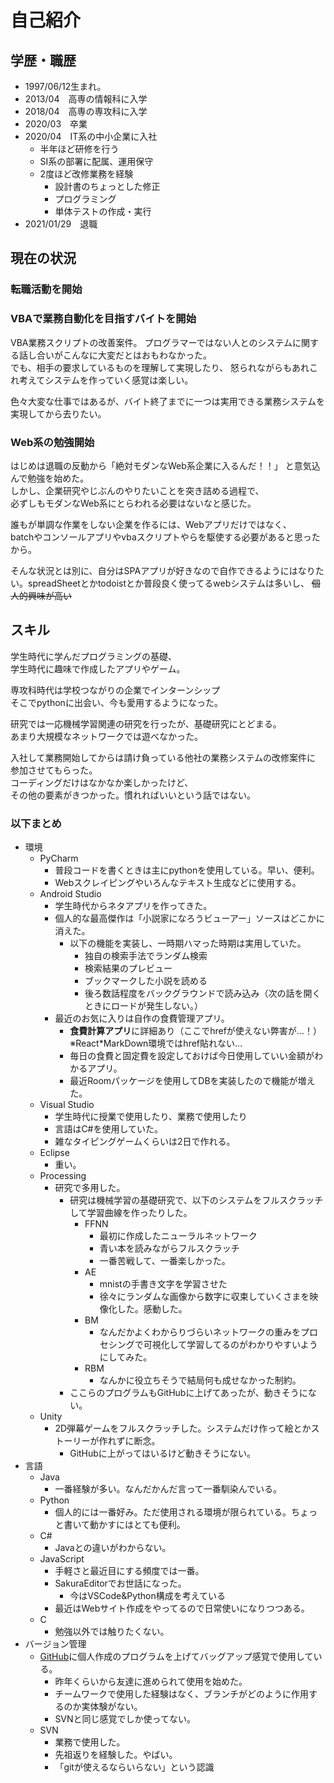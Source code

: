 # 自己紹介

## 学歴・職歴

+ 1997/06/12生まれ。
+ 2013/04　高専の情報科に入学
+ 2018/04　高専の専攻科に入学
+ 2020/03　卒業
+ 2020/04　IT系の中小企業に入社
  + 半年ほど研修を行う
  + SI系の部署に配属、運用保守
  + 2度ほど改修業務を経験
    + 設計書のちょっとした修正
    + プログラミング
    + 単体テストの作成・実行
+ 2021/01/29　退職

## 現在の状況

### 転職活動を開始
### VBAで業務自動化を目指すバイトを開始

VBA業務スクリプトの改善案件。
プログラマーではない人とのシステムに関する話し合いがこんなに大変だとはおもわなかった。  
でも、相手の要求しているものを理解して実現したり、
怒られながらもあれこれ考えてシステムを作っていく感覚は楽しい。

色々大変な仕事ではあるが、バイト終了までに一つは実用できる業務システムを実現してから去りたい。

### Web系の勉強開始

はじめは退職の反動から「絶対モダンなWeb系企業に入るんだ！！」
と意気込んで勉強を始めた。  
しかし、企業研究やじぶんのやりたいことを突き詰める過程で、  
必ずしもモダンなWeb系にとらわれる必要はないなと感じた。

誰もが単調な作業をしない企業を作るには、Webアプリだけではなく、  
batchやコンソールアプリやvbaスクリプトやらを駆使する必要があると思ったから。

そんな状況とは別に、自分はSPAアプリが好きなので自作できるようにはなりたい。spreadSheetとかtodoistとか普段良く使ってるwebシステムは多いし、
~~個人的興味が高い~~

## スキル

学生時代に学んだプログラミングの基礎、  
学生時代に趣味で作成したアプリやゲーム。

専攻科時代は学校つながりの企業でインターンシップ  
そこでpythonに出会い、今も愛用するようになった。

研究では一応機械学習関連の研究を行ったが、基礎研究にとどまる。  
あまり大規模なネットワークでは遊べなかった。

入社して業務開始してからは請け負っている他社の業務システムの改修案件に  
参加させてもらった。  
コーディングだけはなかなか楽しかったけど、  
その他の要素がきつかった。慣れればいいという話ではない。

### 以下まとめ

+ 環境
  + PyCharm
    + 普段コードを書くときは主にpythonを使用している。早い、便利。
    + Webスクレイピングやいろんなテキスト生成などに使用する。
  + Android Studio
    + 学生時代からネタアプリを作ってきた。
    + 個人的な最高傑作は「小説家になろうビューアー」ソースはどこかに消えた。
      + 以下の機能を実装し、一時期ハマった時期は実用していた。
        + 独自の検索手法でランダム検索
        + 検索結果のプレビュー
        + ブックマークした小説を読める
        + 後ろ数話程度をバックグラウンドで読み込み（次の話を開くときにロードが発生しない。）
    + 最近のお気に入りは自作の食費管理アプリ。
      + **食費計算アプリ**に詳細あり（ここでhrefが使えない弊害が…！）※React*MarkDown環境ではhref貼れない…
      + 毎日の食費と固定費を設定しておけば今日使用していい金額がわかるアプリ。
      + 最近Roomパッケージを使用してDBを実装したので機能が増えた。
  + Visual Studio
    + 学生時代に授業で使用したり、業務で使用したり
    + 言語はC#を使用していた。
    + 雑なタイピングゲームくらいは2日で作れる。
  + Eclipse
    + 重い。
  + Processing
    + 研究で多用した。
      + 研究は機械学習の基礎研究で、以下のシステムをフルスクラッチして学習曲線を作ったりした。
        + FFNN
          + 最初に作成したニューラルネットワーク
          + 青い本を読みながらフルスクラッチ
          + 一番苦戦して、一番楽しかった。
        + AE
          + mnistの手書き文字を学習させた
          + 徐々にランダムな画像から数字に収束していくさまを映像化した。感動した。
        + BM
          + なんだかよくわからりづらいネットワークの重みをプロセシングで可視化して学習してるのがわかりやすいようにしてみた。
        + RBM
          + なんかに役立ちそうで結局何も成せなかった制約。
      + ここらのプログラムもGitHubに上げてあったが、動きそうにない。
  + Unity
    + 2D弾幕ゲームをフルスクラッチした。システムだけ作って絵とかストーリーが作れずに断念。
      + GitHubに上がってはいるけど動きそうにない。
+ 言語
  + Java
    + 一番経験が多い。なんだかんだ言って一番馴染んでいる。
  + Python
    + 個人的には一番好み。ただ使用される環境が限られている。ちょっと書いて動かすにはとても便利。
  + C#
    + Javaとの違いがわからない。
  + JavaScript
    + 手軽さと最近目にする頻度では一番。
    + SakuraEditorでお世話になった。
      + 今はVSCode&Python構成を考えている
    + 最近はWebサイト作成をやってるので日常使いになりつつある。
  + C
    + 勉強以外では触りたくない。
+ バージョン管理
  + [GitHub](https://github.com/ichir0roie)に個人作成のプログラムを上げてバッグアップ感覚で使用している。
    + 昨年くらいから友達に進められて使用を始めた。
    + チームワークで使用した経験はなく、ブランチがどのように作用するのか実体験がない。
    + SVNと同じ感覚でしか使ってない。
  + SVN
    + 業務で使用した。
    + 先祖返りを経験した。やばい。
    + 「gitが使えるならいらない」という認識
